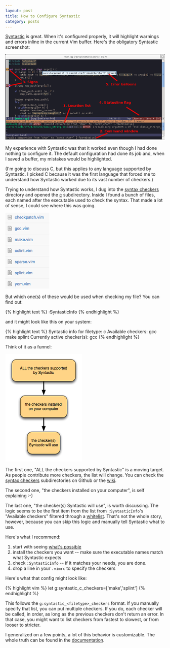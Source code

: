 ```yaml
---
layout: post
title: How to Configure Syntastic
category: posts
---
```


[Syntastic][syntastic] is great. When it's configured properly, it will
highlight warnings and errors inline in the current Vim buffer. Here's the
obligatory Syntastic screenshot:

![Syntastic features](/assets/syntastic/features.png)

My experience with Syntastic was that it worked even though I had done nothing
to configure it. The default configuration had done its job and, when I saved a
buffer, my mistakes would be highlighted.

(I'm going to discuss C, but this applies to any language supported by
Syntastic. I picked C because it was the first language that forced me to
understand how Syntastic worked due to its vast number of checkers.)

Trying to understand how Syntastic works, I dug into the [syntax checkers][syntastic_syntax_checkers]
directory and opened the [c][syntastic_syntax_checkers_c] subdirectory. Inside
I found a bunch of files, each named after the executable used to check the
syntax. That made a lot of sense, I could see where this was going.

![Syntastic C checkers](/assets/syntastic/c_checkers.png)

But which one(s) of these would be used when checking my file? You can find out:

{% highlight text %}
:SyntasticInfo
{% endhighlight %}

and it might look like this on your system:

{% highlight text %}
Syntastic info for filetype: c
Available checkers: gcc make splint
Currently active checker(s): gcc
{% endhighlight %}

Think of it as a funnel:

![Syntastic checkers funnel](/assets/syntastic/funnel.png)

The first one, "ALL the checkers supported by Syntastic" is a moving target. As
people contribute more checkers, the list will change. You can check the
[syntax checkers][syntastic_syntax_checkers] subdirectories on Github or the
[wiki][syntastic_syntax_checkers_wiki].

The second one, "the checkers installed on your computer", is self explaining :-)

The last one, "the checker(s) Syntastic will use", is worth discussing. The
logic seems to be the first item from the list from `:SyntasticInfo`'s
"Available checkers" filtered through a [whitelist][syntastic_whitelist].
That's not the whole story, however, because you can skip this logic and
manually tell Syntastic what to use.

Here's what I recommend:

1. start with seeing [what's possible][syntastic_syntax_checkers_wiki]
2. install the checkers you want -- make sure the executable names match what Syntastic expects
3. check `:SyntasticInfo` -- if it matches your needs, you are done.
4. drop a line in your `.vimrc` to specify the checkers

Here's what that config might look like:

{% highlight vim %}
let g:syntastic_c_checkers=['make','splint']
{% endhighlight %}

This follows the `g:syntastic_<filetype>_checkers` format. If you manually
specify that list, you can put multiple checkers. If you do, each checker will
be called, in order, as long as the previous checkers don't return an error.
In that case, you might want to list checkers from fastest to slowest, or from
looser to stricter.

I generalized on a few points, a lot of this behavior is customizable. The whole truth
can be found in the [documentation][syntastic_documentation].

[syntastic]: https://github.com/scrooloose/syntastic
[syntastic_syntax_checkers]: https://github.com/scrooloose/syntastic/tree/master/syntax_checkers
[syntastic_syntax_checkers_c]: https://github.com/scrooloose/syntastic/tree/master/syntax_checkers/c
[syntastic_syntax_checkers_wiki]: https://github.com/scrooloose/syntastic/wiki/Syntaxcheckers
[syntastic_whitelist]: https://github.com/scrooloose/syntastic/blob/d82ee05a80c023f1d531569e56595f5f9cb0fde2/plugin/syntastic/registry.vim#L6
[syntastic_documentation]: https://github.com/scrooloose/syntastic/blob/master/doc/syntastic.txt

